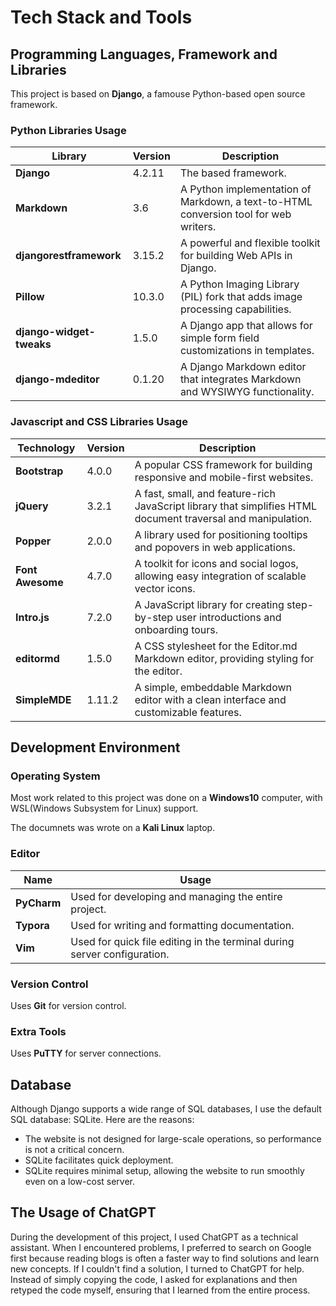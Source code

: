 # Tech Stack and Tools

## Programming Languages, Framework and Libraries

This project is based on **Django**, a famouse Python-based open source framework.

### Python Libraries Usage

| Library                  | Version | Description                                                  |
| ------------------------ | ------- | ------------------------------------------------------------ |
| **Django**               | 4.2.11  | The based framework.                                         |
| **Markdown**             | 3.6     | A Python implementation of Markdown, a text-to-HTML conversion tool for web writers. |
| **djangorestframework**  | 3.15.2  | A powerful and flexible toolkit for building Web APIs in Django. |
| **Pillow**               | 10.3.0  | A Python Imaging Library (PIL) fork that adds image processing capabilities. |
| **django-widget-tweaks** | 1.5.0   | A Django app that allows for simple form field customizations in templates. |
| **django-mdeditor**      | 0.1.20  | A Django Markdown editor that integrates Markdown and WYSIWYG functionality. |

### Javascript and CSS Libraries Usage

| Technology       | Version | Description                                                  |
| ---------------- | ------- | ------------------------------------------------------------ |
| **Bootstrap**    | 4.0.0   | A popular CSS framework for building responsive and mobile-first websites. |
| **jQuery**       | 3.2.1   | A fast, small, and feature-rich JavaScript library that simplifies HTML document traversal and manipulation. |
| **Popper**       | 2.0.0   | A library used for positioning tooltips and popovers in web applications. |
| **Font Awesome** | 4.7.0   | A toolkit for icons and social logos, allowing easy integration of scalable vector icons. |
| **Intro.js**     | 7.2.0   | A JavaScript library for creating step-by-step user introductions and onboarding tours. |
| **editormd**     | 1.5.0   | A CSS stylesheet for the Editor.md Markdown editor, providing styling for the editor. |
| **SimpleMDE**    | 1.11.2  | A simple, embeddable Markdown editor with a clean interface and customizable features. |

## Development Environment

### Operating System

Most work related to this project was done on a **Windows10** computer, with WSL(Windows Subsystem for Linux) support.

The documnets was wrote on a **Kali Linux** laptop.

### Editor

| Name        | Usage                                                        |
| ----------- | ------------------------------------------------------------ |
| **PyCharm** | Used for developing and managing the entire project.         |
| **Typora**  | Used for writing and formatting documentation.               |
| **Vim**     | Used for quick file editing in the terminal during server configuration. |

### Version Control

Uses **Git** for version control.

### Extra Tools

Uses **PuTTY** for server connections.

## Database

Although Django supports a wide range of SQL databases, I use the default SQL database: SQLite. Here are the reasons:

- The website is not designed for large-scale operations, so performance is not a critical concern.
- SQLite facilitates quick deployment.
- SQLite requires minimal setup, allowing the website to run smoothly even on a low-cost server.

## The Usage of ChatGPT

During the development of this project, I used ChatGPT as a technical assistant. When I encountered problems, I preferred to search on Google first because reading blogs is often a faster way to find solutions and learn new concepts. If I couldn't find a solution, I turned to ChatGPT for help. Instead of simply copying the code, I asked for explanations and then retyped the code myself, ensuring that I learned from the entire process.
